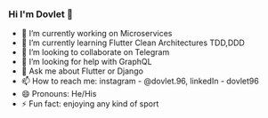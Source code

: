 ### Hi I'm Dovlet 👋


- 🔭 I’m currently working on Microservices
- 🌱 I’m currently learning Flutter Clean Architectures TDD,DDD
- 👯 I’m looking to collaborate on Telegram
- 🤔 I’m looking for help with GraphQL
- 💬 Ask me about Flutter or Django
- 📫 How to reach me: instagram - @dovlet.96, linkedIn - dovlet96
- 😄 Pronouns: He/His
- ⚡ Fun fact: enjoying any kind of sport
